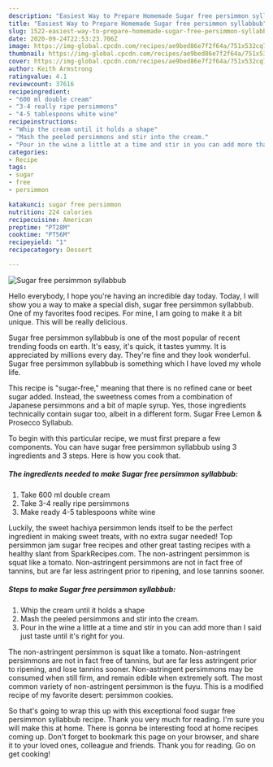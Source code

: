 ```yaml
---
description: "Easiest Way to Prepare Homemade Sugar free persimmon syllabbub"
title: "Easiest Way to Prepare Homemade Sugar free persimmon syllabbub"
slug: 1522-easiest-way-to-prepare-homemade-sugar-free-persimmon-syllabbub
date: 2020-09-24T22:53:23.706Z
image: https://img-global.cpcdn.com/recipes/ae9bed86e7f2f64a/751x532cq70/sugar-free-persimmon-syllabbub-recipe-main-photo.jpg
thumbnail: https://img-global.cpcdn.com/recipes/ae9bed86e7f2f64a/751x532cq70/sugar-free-persimmon-syllabbub-recipe-main-photo.jpg
cover: https://img-global.cpcdn.com/recipes/ae9bed86e7f2f64a/751x532cq70/sugar-free-persimmon-syllabbub-recipe-main-photo.jpg
author: Keith Armstrong
ratingvalue: 4.1
reviewcount: 37616
recipeingredient:
- "600 ml double cream"
- "3-4 really ripe persimmons"
- "4-5 tablespoons white wine"
recipeinstructions:
- "Whip the cream until it holds a shape"
- "Mash the peeled persimmons and stir into the cream."
- "Pour in the wine a little at a time and stir in you can add more than I said just taste until it&#39;s right for you."
categories:
- Recipe
tags:
- sugar
- free
- persimmon

katakunci: sugar free persimmon 
nutrition: 224 calories
recipecuisine: American
preptime: "PT28M"
cooktime: "PT56M"
recipeyield: "1"
recipecategory: Dessert

---
```



![Sugar free persimmon syllabbub](https://img-global.cpcdn.com/recipes/ae9bed86e7f2f64a/751x532cq70/sugar-free-persimmon-syllabbub-recipe-main-photo.jpg)

Hello everybody, I hope you're having an incredible day today. Today, I will show you a way to make a special dish, sugar free persimmon syllabbub. One of my favorites food recipes. For mine, I am going to make it a bit unique. This will be really delicious.

Sugar free persimmon syllabbub is one of the most popular of recent trending foods on earth. It's easy, it's quick, it tastes yummy. It is appreciated by millions every day. They're fine and they look wonderful. Sugar free persimmon syllabbub is something which I have loved my whole life.

This recipe is &#34;sugar-free,&#34; meaning that there is no refined cane or beet sugar added. Instead, the sweetness comes from a combination of Japanese persimmons and a bit of maple syrup. Yes, those ingredients technically contain sugar too, albeit in a different form. Sugar Free Lemon &amp; Prosecco Syllabub.


To begin with this particular recipe, we must first prepare a few components. You can have sugar free persimmon syllabbub using 3 ingredients and 3 steps. Here is how you cook that.

<!--inarticleads1-->

##### The ingredients needed to make Sugar free persimmon syllabbub:

1. Take 600 ml double cream
1. Take 3-4 really ripe persimmons
1. Make ready 4-5 tablespoons white wine


Luckily, the sweet hachiya persimmon lends itself to be the perfect ingredient in making sweet treats, with no extra sugar needed! Top persimmon jam sugar free recipes and other great tasting recipes with a healthy slant from SparkRecipes.com. The non-astringent persimmon is squat like a tomato. Non-astringent persimmons are not in fact free of tannins, but are far less astringent prior to ripening, and lose tannins sooner. 

<!--inarticleads2-->

##### Steps to make Sugar free persimmon syllabbub:

1. Whip the cream until it holds a shape
1. Mash the peeled persimmons and stir into the cream.
1. Pour in the wine a little at a time and stir in you can add more than I said just taste until it&#39;s right for you.


The non-astringent persimmon is squat like a tomato. Non-astringent persimmons are not in fact free of tannins, but are far less astringent prior to ripening, and lose tannins sooner. Non-astringent persimmons may be consumed when still firm, and remain edible when extremely soft. The most common variety of non-astringent persimmon is the fuyu. This is a modified recipe of my favorite desert: persimmon cookies. 

So that's going to wrap this up with this exceptional food sugar free persimmon syllabbub recipe. Thank you very much for reading. I'm sure you will make this at home. There is gonna be interesting food at home recipes coming up. Don't forget to bookmark this page on your browser, and share it to your loved ones, colleague and friends. Thank you for reading. Go on get cooking!

